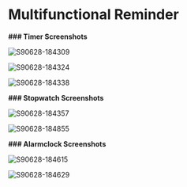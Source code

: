 # Multifunctional Reminder

**### Timer Screenshots**

![S90628-184309](https://user-images.githubusercontent.com/49000502/60339594-e0208700-99b1-11e9-931d-7359661c2ae7.jpg)

![S90628-184324](https://user-images.githubusercontent.com/49000502/60339595-e0208700-99b1-11e9-9dc8-8d15aeb3292f.jpg)

![S90628-184338](https://user-images.githubusercontent.com/49000502/60339596-e0208700-99b1-11e9-9314-59476988386d.jpg)


**### Stopwatch Screenshots**

![S90628-184357](https://user-images.githubusercontent.com/49000502/60339598-e0208700-99b1-11e9-856b-2b5b8b9629af.jpg)

![S90628-184855](https://user-images.githubusercontent.com/49000502/60339600-e0b91d80-99b1-11e9-843b-a09685141842.jpg)


**### Alarmclock Screenshots**

![S90628-184615](https://user-images.githubusercontent.com/49000502/60339601-e0b91d80-99b1-11e9-9a4f-d2603c266e05.jpg)

![S90628-184629](https://user-images.githubusercontent.com/49000502/60339602-e0b91d80-99b1-11e9-82e5-2bbaec2819f3.jpg)

